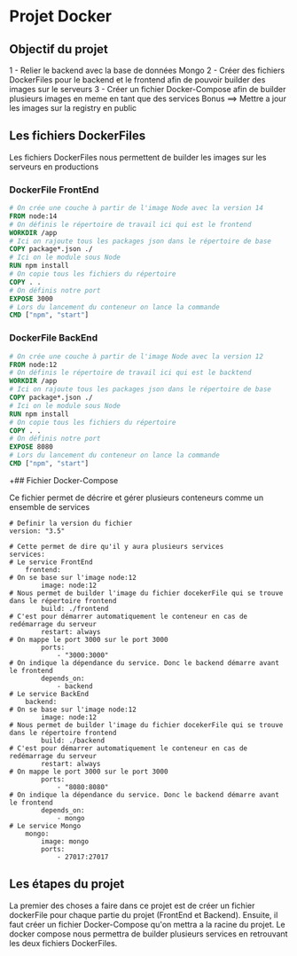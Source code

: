 # Projet Docker

## Objectif du projet

1 - Relier le backend avec la base de données Mongo
2 - Créer des fichiers DockerFiles pour le backend et le frontend afin de pouvoir builder des images sur le serveurs
3 - Créer un fichier Docker-Compose afin de builder plusieurs images en meme en tant que des services
Bonus ==> Mettre a jour les images sur la registry en public


## Les fichiers DockerFiles

Les fichiers DockerFiles nous permettent de builder les images sur les serveurs en productions

### DockerFile FrontEnd

```dockerfile
# On crée une couche à partir de l'image Node avec la version 14
FROM node:14
# On définis le répertoire de travail ici qui est le frontend
WORKDIR /app
# Ici on rajoute tous les packages json dans le répertoire de base
COPY package*.json ./
# Ici on le module sous Node
RUN npm install
# On copie tous les fichiers du répertoire
COPY . .
# On définis notre port
EXPOSE 3000
# Lors du lancement du conteneur on lance la commande
CMD ["npm", "start"]
```

### DockerFile BackEnd

```dockerfile
# On crée une couche à partir de l'image Node avec la version 12
FROM node:12
# On définis le répertoire de travail ici qui est le backtend
WORKDIR /app
# Ici on rajoute tous les packages json dans le répertoire de base
COPY package*.json ./
# Ici on le module sous Node
RUN npm install
# On copie tous les fichiers du répertoire
COPY . .
# On définis notre port
EXPOSE 8080
# Lors du lancement du conteneur on lance la commande
CMD ["npm", "start"]
```

+## Fichier Docker-Compose

Ce fichier permet de décrire et gérer plusieurs conteneurs comme un ensemble de services

```docker-compose
# Definir la version du fichier
version: "3.5"

# Cette permet de dire qu'il y aura plusieurs services
services:
# Le service FrontEnd
    frontend:
# On se base sur l'image node:12
        image: node:12
# Nous permet de builder l'image du fichier docekerFile qui se trouve dans le répertoire frontend
        build: ./frontend
# C'est pour démarrer automatiquement le conteneur en cas de redémarrage du serveur
        restart: always
# On mappe le port 3000 sur le port 3000
        ports:
            - "3000:3000"
# On indique la dépendance du service. Donc le backend démarre avant le frontend
        depends_on: 
            - backend
# Le service BackEnd
    backend:
# On se base sur l'image node:12
        image: node:12
# Nous permet de builder l'image du fichier docekerFile qui se trouve dans le répertoire frontend
        build: ./backend
# C'est pour démarrer automatiquement le conteneur en cas de redémarrage du serveur
        restart: always
# On mappe le port 3000 sur le port 3000
        ports:
            - "8080:8080"
# On indique la dépendance du service. Donc le backend démarre avant le frontend
        depends_on:
            - mongo
# Le service Mongo
    mongo:
        image: mongo
        ports:
            - 27017:27017
```

## Les étapes du projet

La premier des choses a faire dans ce projet est de créer un fichier dockerFile pour chaque partie du projet (FrontEnd et Backend). Ensuite, il faut créer un fichier Docker-Compose qu'on mettra a la racine du projet. Le docker compose nous permettra de builder plusieurs services en retrouvant les deux fichiers DockerFiles.

